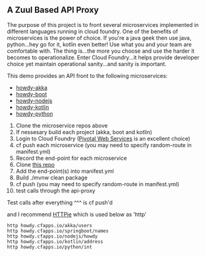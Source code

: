 ## A Zuul Based API Proxy

The purpose of this project is to front several microservices implemented in different languages running in cloud foundry.  One of the benefits of microservices is the power of choice.  If you're a java geek then use java, python...hey go for it, kotlin even better!  Use what you and your team are comfortable with.  The thing is...the more you choose and use the harder it becomes to operationalize.  Enter Cloud Foundry...it helps provide developer choice yet maintain operational sanity...and sanity is important.

This demo provides an API front to the following microservices:

* [howdy-akka](https://github.com/corbtastik/howdy-akka)
* [howdy-boot](https://github.com/corbtastik/howdy-boot)
* [howdy-nodejs](https://github.com/corbtastik/howdy-nodejs)
* [howdy-kotlin](https://github.com/corbtastik/howdy-kotlin)
* [howdy-python](https://github.com/corbtastik/howdy-python)

1. Clone the microservice repos above
1. If nessesary build each project (akka, boot and kotlin)
1. Login to Cloud Foundry ([Pivotal Web Services](https://run.pivotal.io/) is an excellent choice)
1. cf push each microservice (you may need to specify random-route in manifest.yml)
1. Record the end-point for each microservice
1. Clone [this repo](https://github.com/corbtastik/api-zuulproxy)
1. Add the end-point(s) into manifest.yml
1. Build ./mvnw clean package
1. cf push (you may need to specify random-route in manifest.yml)
1. test calls through the api-proxy

Test calls after everything ^^^ is cf push'd

and I recommend [HTTPie](https://httpie.org/) which is used below as 'http'

```
http howdy.cfapps.io/akka/users
http howdy.cfapps.io/springboot/names
http howdy.cfapps.io/nodejs/howdy
http howdy.cfapps.io/kotlin/address
http howdy.cfapps.io/python/int
```
